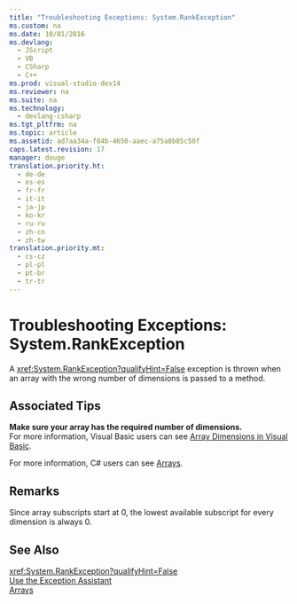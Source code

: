 ```yaml
---
title: "Troubleshooting Exceptions: System.RankException"
ms.custom: na
ms.date: 10/01/2016
ms.devlang: 
  - JScript
  - VB
  - CSharp
  - C++
ms.prod: visual-studio-dev14
ms.reviewer: na
ms.suite: na
ms.technology: 
  - devlang-csharp
ms.tgt_pltfrm: na
ms.topic: article
ms.assetid: ad7aa34a-f84b-4650-aaec-a75a8b85c50f
caps.latest.revision: 17
manager: douge
translation.priority.ht: 
  - de-de
  - es-es
  - fr-fr
  - it-it
  - ja-jp
  - ko-kr
  - ru-ru
  - zh-cn
  - zh-tw
translation.priority.mt: 
  - cs-cz
  - pl-pl
  - pt-br
  - tr-tr
---
```

# Troubleshooting Exceptions: System.RankException
A <xref:System.RankException?qualifyHint=False> exception is thrown when an array with the wrong number of dimensions is passed to a method.  
  
## Associated Tips  
 **Make sure your array has the required number of dimensions.**  
 For more information, Visual Basic users can see [Array Dimensions in Visual Basic](../Topic/Array%20Dimensions%20in%20Visual%20Basic.md).  
  
 For more information, C# users can see [Arrays](../Topic/Arrays%20\(C%23%20Programming%20Guide\).md).  
  
## Remarks  
 Since array subscripts start at 0, the lowest available subscript for every dimension is always 0.  
  
## See Also  
 <xref:System.RankException?qualifyHint=False>   
 [Use the Exception Assistant](../Topic/How%20to:%20Use%20the%20Exception%20Assistant.md)   
 [Arrays](../Topic/Arrays%20in%20Visual%20Basic.md)